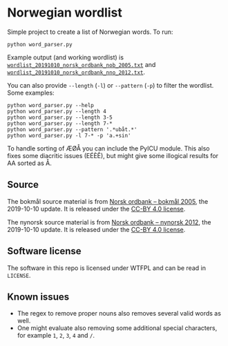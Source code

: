 # Norwegian wordlist

Simple project to create a list of Norwegian words. To run:

    python word_parser.py

Example output (and working wordlist) is [`wordlist_20191010_norsk_ordbank_nob_2005.txt`](https://raw.githubusercontent.com/Ondkloss/norwegian-wordlist/master/wordlist_20191010_norsk_ordbank_nob_2005.txt) and [`wordlist_20191010_norsk_ordbank_nno_2012.txt`](https://raw.githubusercontent.com/Ondkloss/norwegian-wordlist/master/wordlist_20191010_norsk_ordbank_nno_2012.txt).

You can also provide `--length` (`-l`) or `--pattern` (`-p`) to filter the wordlist. Some examples:

    python word_parser.py --help
    python word_parser.py --length 4
    python word_parser.py --length 3-5
    python word_parser.py --length 7-*
    python word_parser.py --pattern '.*ubåt.*'
    python word_parser.py -l 7-* -p 'a.+sin'

To handle sorting of ÆØÅ you can include the PyICU module. This also fixes some diacritic issues (EÉÈÊ), but might give some illogical results for AA sorted as Å.

## Source

The bokmål source material is from [Norsk ordbank – bokmål 2005](https://www.nb.no/sprakbanken/ressurskatalog/oai-nb-no-sbr-5/), the 2019-10-10 update. It is released under the [CC-BY 4.0 license](https://creativecommons.org/licenses/by/4.0/).

The nynorsk source material is from [Norsk ordbank – nynorsk 2012](https://www.nb.no/sprakbanken/ressurskatalog/oai-nb-no-sbr-41/), the 2019-10-10 update. It is released under the [CC-BY 4.0 license](https://creativecommons.org/licenses/by/4.0/).

## Software license

The software in this repo is licensed under WTFPL and can be read in `LICENSE`.

## Known issues

- The regex to remove proper nouns also removes several valid words as well.
- One might evaluate also removing some additional special characters, for example `1`, `2`, `3`, `4` and `/`.
